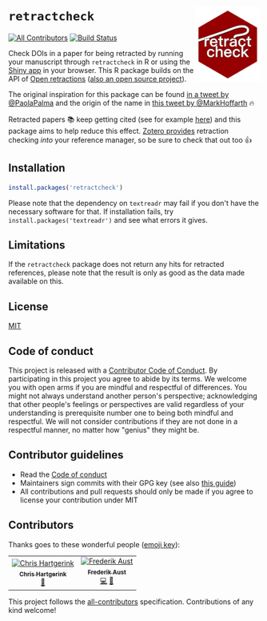 # `retractcheck` <img src="tools/images/retractcheck_hex.png" align="right" height="150" />
[![All Contributors](https://img.shields.io/badge/all_contributors-2-orange.svg?style=flat-square)](#contributors) 
[![Build Status](https://travis-ci.org/libscie/retractcheck.svg?branch=master)](https://travis-ci.org/libscie/retractcheck)

Check DOIs in a paper for being retracted by running your manuscript through `retractcheck` in R or using the [Shiny app](https://frederikaust.shinyapps.io/retractcheck_shinyapp/) in your browser. This R package builds on the API of [Open retractions](http://openretractions.com) ([also an open source project](https://github.com/fathomlabs/open-retractions)). 

The original inspiration for this package can be found [in a tweet by @PaolaPalma](https://twitter.com/PaoloAPalma/status/976545221268815872) and the origin of the name in [this tweet by @MarkHoffarth](https://twitter.com/MarkHoffarth/status/976548240672870405) :fire: 

Retracted papers :books: keep getting cited (see for example [here](https://osf.io/cszpy)) and this package aims to help reduce this effect. [Zotero provides](https://www.zotero.org/blog/retracted-item-notifications/) retraction checking *into* your reference manager, so be sure to check that out too :+1:

## Installation

```R
install.packages('retractcheck')
```

Please note that the dependency on `textreadr` may fail if you don't have the necessary software for that. If installation fails, try `install.packages('textreadr')` and see what errors it gives.

## Limitations

If the `retractcheck` package does not return any hits for retracted references, please note that the result is only as good as the data made available on this.

## License

[MIT](https://github.com/libscie/retractcheck/blob/master/LICENSE.md)

## Code of conduct

This project is released with a [Contributor Code of Conduct](https://github.com/libscie/retractcheck/blob/master/CODE_OF_CONDUCT.md). By participating in this project you agree to abide by its terms. We welcome you with open arms if you are mindful and respectful of differences. You might not always understand another person's perspective; acknowledging that other people's feelings or perspectives are valid regardless of your understanding is prerequisite number one to being both mindful and respectful. We will not consider contributions if they are not done in a respectful manner, no matter how "genius" they might be.

## Contributor guidelines

* Read the [Code of conduct](https://github.com/libscie/retractcheck/blob/master/CODE_OF_CONDUCT.md)
* Maintainers sign commits with their GPG key (see also [this guide](https://help.github.com/en/articles/signing-commits))
* All contributions and pull requests should only be made if you agree to license your contribution under MIT

## Contributors

Thanks goes to these wonderful people ([emoji key](https://allcontributors.org/docs/en/emoji-key)):

<!-- ALL-CONTRIBUTORS-LIST:START - Do not remove or modify this section -->
<!-- prettier-ignore -->
<table><tr><td align="center"><a href="https://chjh.nl"><img src="https://avatars0.githubusercontent.com/u/2946344?v=4" width="100px;" alt="Chris Hartgerink"/><br /><sub><b>Chris Hartgerink</b></sub></a><br /><a href="#maintenance-chartgerink" title="Maintenance">🚧</a></td><td align="center"><a href="http://methexp.uni-koeln.de/?page_id=1603&lang=en"><img src="https://avatars1.githubusercontent.com/u/2195485?v=4" width="100px;" alt="Frederik Aust"/><br /><sub><b>Frederik Aust</b></sub></a><br /><a href="https://github.com/libscie/retractcheck/commits?author=crsh" title="Code">💻</a> <a href="#design-crsh" title="Design">🎨</a></td></tr></table>

<!-- ALL-CONTRIBUTORS-LIST:END -->

This project follows the [all-contributors](https://github.com/all-contributors/all-contributors) specification. Contributions of any kind welcome!
